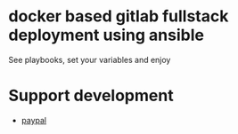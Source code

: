 # docker based gitlab fullstack deployment using ansible
See playbooks, set your variables and enjoy

# Support development
- [paypal](https://paypal.me/kiorky)
